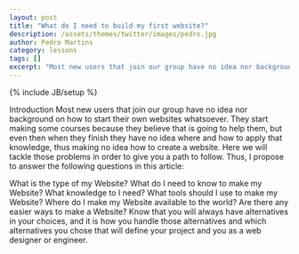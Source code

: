 ```yaml
---
layout: post
title: "What do I need to build my first website?"
description: /assets/themes/twitter/images/pedro.jpg
author: Pedro Martins
category: lessons
tags: []
excerpt: "Most new users that join our group have no idea nor background on how to start their own websites whatsoever. They start making some courses because they believe that is going to help them, but even then when they finish they have no idea where and how to apply that knowledge, thus making no idea how to create a website. Here we will tackle those problems in order to give you a path to follow. Thus, I propose to answer the following..."
---
```

{% include JB/setup %}

Introduction
Most new users that join our group have no idea nor background on how to start their own websites whatsoever. They start making some courses because they believe that is going to help them, but even then when they finish they have no idea where and how to apply that knowledge, thus making no idea how to create a website. Here we will tackle those problems in order to give you a path to follow. Thus, I propose to answer the following questions in this article:

What is the type of my Website?
What do I need to know to make my Website? What knowledge to I need?
What tools should I use to make my Website?
Where do I make my Website available to the world?
Are there any easier ways to make a Website?
Know that you will always have alternatives in your choices, and it is how you handle those alternatives and which alternatives you chose that will define your project and you as a web designer or engineer.